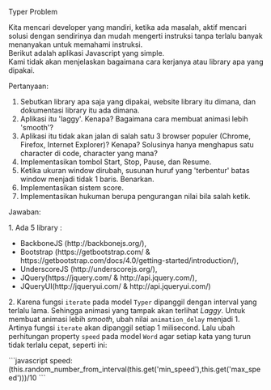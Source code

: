 Typer Problem   
    
Kita mencari developer yang mandiri, ketika ada masalah, aktif mencari solusi dengan sendirinya dan mudah mengerti instruksi tanpa terlalu banyak menanyakan untuk memahami instruksi.     
Berikut adalah aplikasi Javascript yang simple.    
Kami tidak akan menjelaskan bagaimana cara kerjanya atau library apa yang dipakai.   
    
Pertanyaan:   
1. Sebutkan library apa saja yang dipakai, website library itu dimana, dan dokumentasi library itu ada dimana.    
2. Aplikasi itu 'laggy'. Kenapa? Bagaimana cara membuat animasi lebih 'smooth'?    
3. Aplikasi itu tidak akan jalan di salah satu 3 browser populer (Chrome, Firefox, Internet Explorer)? Kenapa? Solusinya hanya menghapus satu character di code, character yang mana?    
4. Implementasikan tombol Start, Stop, Pause, dan Resume.   
5. Ketika ukuran window dirubah, susunan huruf yang 'terbentur' batas window menjadi tidak 1 baris. Benarkan.    
6. Implementasikan sistem score.   
7. Implementasikan hukuman berupa pengurangan nilai bila salah ketik.

Jawaban:
<p>1. Ada 5 library :</p>
<ul>
  <li>BackboneJS (http://backbonejs.org/), </li>
  <li>Bootstrap (https://getbootstrap.com/ & https://getbootstrap.com/docs/4.0/getting-started/introduction/), </li>
  <li>UnderscoreJS (http://underscorejs.org/), </li>
  <li>JQuery(https://jquery.com/ & http://api.jquery.com/), </li>
  <li>JQueryUI(http://jqueryui.com/ & http://api.jqueryui.com/)</li>
</ul>
<p>2. Karena fungsi <code>iterate</code> pada model <code>Typer</code> dipanggil dengan interval yang terlalu lama. Sehingga animasi yang tampak akan terlihat <i>Laggy</i>. Untuk membuat animasi lebih <i>smooth</i>, ubah nilai <code>animation_delay</code> menjadi 1. Artinya fungsi <code>iterate</code> akan dipanggil setiap 1 milisecond. Lalu ubah perhitungan property <code>speed</code> pada model <code>Word</code> agar setiap kata yang turun tidak terlalu cepat, seperti ini: </p>
```javascript
speed:(this.random_number_from_interval(this.get('min_speed'),this.get('max_speed')))/10
```
